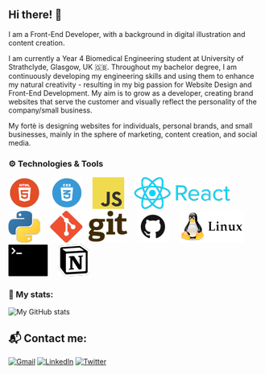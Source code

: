 ## Hi there! 👋

I am a Front-End Developer, with a background in digital illustration and content creation.

I am currently a Year 4 Biomedical Engineering student at University of Strathclyde, Glasgow, UK 🇬🇧. Throughout my bachelor degree, I am continuously developing my engineering skills and using them to enhance my natural creativity - resulting in my big passion for Website Design and Front-End Development. My aim is to grow as a developer, creating brand websites that serve the customer and visually reflect the personality of the company/small business.

My fortè is designing websites for individuals, personal brands, and small businesses, mainly in the sphere of marketing, content creation, and social media.

### ⚙️ Technologies & Tools
![HTML5](html.png)&nbsp;&nbsp;&nbsp;&nbsp; ![CSS3](css.png)&nbsp;&nbsp;&nbsp;&nbsp; ![Vanilla JS](js.png)&nbsp;&nbsp;&nbsp;&nbsp; ![React JS](react_JS.png)&nbsp;&nbsp;&nbsp;&nbsp; ![Python](python.png)&nbsp;&nbsp;&nbsp;&nbsp; ![Git](git.png)&nbsp;&nbsp;&nbsp;&nbsp; ![GitHub](github.png)&nbsp;&nbsp;&nbsp;&nbsp; ![Linux](linux.png)&nbsp;&nbsp;&nbsp;&nbsp; ![Terminal](terminal.png)&nbsp;&nbsp;&nbsp;&nbsp; ![Notion](notion.png)&nbsp;&nbsp;&nbsp;&nbsp;


### 🧬 My stats:
![My GitHub stats](https://github-readme-stats.vercel.app/api?username=yassenshopov&theme=tokyonight&show_icons=true)


## 📬️ Contact me:

[![Gmail](https://img.shields.io/badge/Gmail-D14836?style=for-the-badge&logo=gmail&logoColor=white)](mailto:yassenshopov00@gmail.com)
[![LinkedIn](https://img.shields.io/badge/LinkedIn-0077B5?style=for-the-badge&logo=linkedin&logoColor=white)](https://linkedin.com/in/yassenshopov)
[![Twitter](https://img.shields.io/badge/Twitter-1DA1F2?style=for-the-badge&logo=twitter&logoColor=white)](https://twitter.com/yassenshopov)

<!--
**yassenshopov/yassenshopov** is a ✨ _special_ ✨ repository because its `README.md` (this file) appears on your GitHub profile.

Here are some ideas to get you started:

- 🔭 I’m currently working on ...
- 🌱 I’m currently learning ...
- 👯 I’m looking to collaborate on ...
- 🤔 I’m looking for help with ...
- 💬 Ask me about ...
- 📫 How to reach me: ...
- 😄 Pronouns: ...
- ⚡ Fun fact: ...
-->
